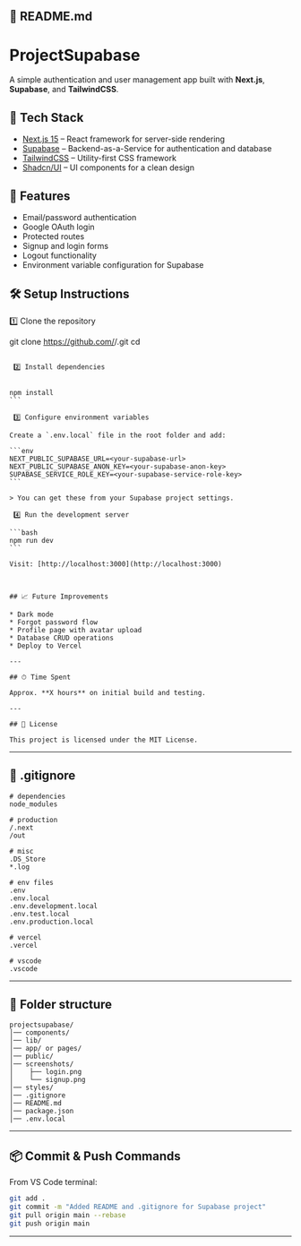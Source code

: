 

## **📄 README.md**


# ProjectSupabase

A simple authentication and user management app built with **Next.js**, **Supabase**, and **TailwindCSS**.



## 🚀 Tech Stack
- [Next.js 15](https://nextjs.org/) – React framework for server-side rendering
- [Supabase](https://supabase.com/) – Backend-as-a-Service for authentication and database
- [TailwindCSS](https://tailwindcss.com/) – Utility-first CSS framework
- [Shadcn/UI](https://ui.shadcn.com/) – UI components for a clean design



## 📌 Features
- Email/password authentication
- Google OAuth login
- Protected routes
- Signup and login forms
- Logout functionality
- Environment variable configuration for Supabase



## 🛠 Setup Instructions

 1️⃣ Clone the repository

git clone https://github.com/<your-username>/<your-repo>.git
cd <your-repo>
````

 2️⃣ Install dependencies


npm install
```

 3️⃣ Configure environment variables

Create a `.env.local` file in the root folder and add:

```env
NEXT_PUBLIC_SUPABASE_URL=<your-supabase-url>
NEXT_PUBLIC_SUPABASE_ANON_KEY=<your-supabase-anon-key>
SUPABASE_SERVICE_ROLE_KEY=<your-supabase-service-role-key>
```

> You can get these from your Supabase project settings.

 4️⃣ Run the development server

```bash
npm run dev
```

Visit: [http://localhost:3000](http://localhost:3000)



## 📈 Future Improvements

* Dark mode
* Forgot password flow
* Profile page with avatar upload
* Database CRUD operations
* Deploy to Vercel

---

## ⏱ Time Spent

Approx. **X hours** on initial build and testing.

---

## 📄 License

This project is licensed under the MIT License.

````

---

## **📄 .gitignore**
```gitignore
# dependencies
node_modules

# production
/.next
/out

# misc
.DS_Store
*.log

# env files
.env
.env.local
.env.development.local
.env.test.local
.env.production.local

# vercel
.vercel

# vscode
.vscode
````

---

## **📁 Folder structure**

```
projectsupabase/
│── components/
│── lib/
│── app/ or pages/
│── public/
│── screenshots/
│    ├── login.png
│    └── signup.png
│── styles/
│── .gitignore
│── README.md
│── package.json
│── .env.local
```

---

## **📦 Commit & Push Commands**

From VS Code terminal:

```bash
git add .
git commit -m "Added README and .gitignore for Supabase project"
git pull origin main --rebase
git push origin main
```

---


